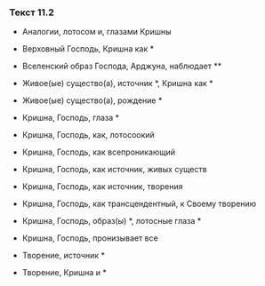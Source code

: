 ### Текст 11.2

- Аналогии, лотосом и, глазами Кришны

- Верховный Господь, Кришна как *

- Вселенский образ Господа, Арджуна, наблюдает **

- Живое(ые) существо(а), источник *, Кришна как *

- Живое(ые) существо(а), рождение *

- Кришна, Господь, глаза *

- Кришна, Господь, как, лотосоокий

- Кришна, Господь, как всепроникающий

- Кришна, Господь, как источник, живых существ

- Кришна, Господь, как источник, творения

- Кришна, Господь, как трансцендентный, к Своему творению

- Кришна, Господь, образ(ы) *, лотосные глаза *

- Кришна, Господь, пронизывает все

- Творение, источник *

- Творение, Кришна и *
	
